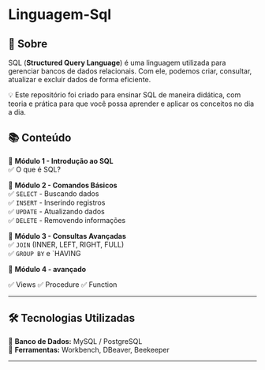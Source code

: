 # Linguagem-Sql

## 📖 Sobre  
SQL (**Structured Query Language**) é uma linguagem utilizada para gerenciar bancos de dados relacionais. Com ele, podemos criar, consultar, atualizar e excluir dados de forma eficiente.  

💡 Este repositório foi criado para ensinar SQL de maneira didática, com teoria e prática para que você possa aprender e aplicar os conceitos no dia a dia.  

## 📚 Conteúdo  
📌 **Módulo 1 - Introdução ao SQL**  
✅ O que é SQL?  

📌 **Módulo 2 - Comandos Básicos**  
✅ `SELECT` - Buscando dados  
✅ `INSERT` - Inserindo registros  
✅ `UPDATE` - Atualizando dados  
✅ `DELETE` - Removendo informações  

📌 **Módulo 3 - Consultas Avançadas**  
✅ `JOIN` (INNER, LEFT, RIGHT, FULL)  
✅ `GROUP BY` e `HAVING

📌 **Módulo 4 - avançado**

✅ Views
✅ Procedure
✅ Function
  
---

## 🛠 Tecnologias Utilizadas  
📌 **Banco de Dados:** MySQL / PostgreSQL  
📌 **Ferramentas:** Workbench, DBeaver, Beekeeper  

---

